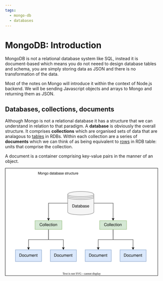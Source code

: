 ```yaml
---
tags:
  - mongo-db
  - databases
---
```


# MongoDB: Introduction

MongoDB is not a relational database system like SQL, instead it is
document-based which means you do not neeed to design database tables and
schema, you are simply storing data as JSON and there is no transformation of
the data.

Most of the notes on Mongo will introduce it within the context of Node.js
backend. We will be sending Javascript objects and arrays to Mongo and returning
them as JSON.

## Databases, collections, documents

Although Mongo is not a relational database it has a structure that we can
understand in relation to that paradigm. A **database** is obviously the overall
structure. It comprises **collections** which are organised sets of data that
are analagous to [tables](Relational_database_architecture.md#table)
in RDBs. Within each collection are a series of **documents** which we can think
of as being equivalent to [rows](Relational_database_architecture.md)
in RDB table: units that comprise the collection.

A document is a container comprising key-value pairs in the manner of an object.

![](static/mongo-db-structure.svg)
